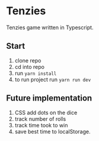 # Tenzies

Tenzies game written in Typescript.

## Start

1. clone repo
2. cd into repo
3. run `yarn install`
4. to run project run `yarn run dev`

## Future implementation

1. CSS add dots on the dice
2. track number of rolls
3. track time took to win
4. save best time to localStorage.
